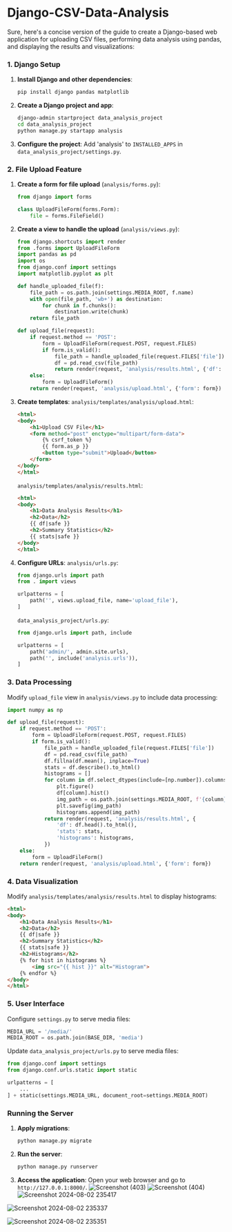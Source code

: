 # Django-CSV-Data-Analysis


Sure, here's a concise version of the guide to create a Django-based web application for uploading CSV files, performing data analysis using pandas, and displaying the results and visualizations:

### 1. Django Setup

1. **Install Django and other dependencies**:
   ```bash
   pip install django pandas matplotlib
   ```

2. **Create a Django project and app**:
   ```bash
   django-admin startproject data_analysis_project
   cd data_analysis_project
   python manage.py startapp analysis
   ```

3. **Configure the project**:
   Add 'analysis' to `INSTALLED_APPS` in `data_analysis_project/settings.py`.

### 2. File Upload Feature

1. **Create a form for file upload** (`analysis/forms.py`):
   ```python
   from django import forms

   class UploadFileForm(forms.Form):
       file = forms.FileField()
   ```

2. **Create a view to handle the upload** (`analysis/views.py`):
   ```python
   from django.shortcuts import render
   from .forms import UploadFileForm
   import pandas as pd
   import os
   from django.conf import settings
   import matplotlib.pyplot as plt

   def handle_uploaded_file(f):
       file_path = os.path.join(settings.MEDIA_ROOT, f.name)
       with open(file_path, 'wb+') as destination:
           for chunk in f.chunks():
               destination.write(chunk)
       return file_path

   def upload_file(request):
       if request.method == 'POST':
           form = UploadFileForm(request.POST, request.FILES)
           if form.is_valid():
               file_path = handle_uploaded_file(request.FILES['file'])
               df = pd.read_csv(file_path)
               return render(request, 'analysis/results.html', {'df': df.head().to_html(), 'stats': df.describe().to_html()})
       else:
           form = UploadFileForm()
       return render(request, 'analysis/upload.html', {'form': form})
   ```

3. **Create templates**:
   `analysis/templates/analysis/upload.html`:
   ```html
   <html>
   <body>
       <h1>Upload CSV File</h1>
       <form method="post" enctype="multipart/form-data">
           {% csrf_token %}
           {{ form.as_p }}
           <button type="submit">Upload</button>
       </form>
   </body>
   </html>
   ```

   `analysis/templates/analysis/results.html`:
   ```html
   <html>
   <body>
       <h1>Data Analysis Results</h1>
       <h2>Data</h2>
       {{ df|safe }}
       <h2>Summary Statistics</h2>
       {{ stats|safe }}
   </body>
   </html>
   ```

4. **Configure URLs**:
   `analysis/urls.py`:
   ```python
   from django.urls import path
   from . import views

   urlpatterns = [
       path('', views.upload_file, name='upload_file'),
   ]
   ```

   `data_analysis_project/urls.py`:
   ```python
   from django.urls import path, include

   urlpatterns = [
       path('admin/', admin.site.urls),
       path('', include('analysis.urls')),
   ]
   ```

### 3. Data Processing

Modify `upload_file` view in `analysis/views.py` to include data processing:
```python
import numpy as np

def upload_file(request):
    if request.method == 'POST':
        form = UploadFileForm(request.POST, request.FILES)
        if form.is_valid():
            file_path = handle_uploaded_file(request.FILES['file'])
            df = pd.read_csv(file_path)
            df.fillna(df.mean(), inplace=True)
            stats = df.describe().to_html()
            histograms = []
            for column in df.select_dtypes(include=[np.number]).columns:
                plt.figure()
                df[column].hist()
                img_path = os.path.join(settings.MEDIA_ROOT, f'{column}_hist.png')
                plt.savefig(img_path)
                histograms.append(img_path)
            return render(request, 'analysis/results.html', {
                'df': df.head().to_html(),
                'stats': stats,
                'histograms': histograms,
            })
    else:
        form = UploadFileForm()
    return render(request, 'analysis/upload.html', {'form': form})
```

### 4. Data Visualization

Modify `analysis/templates/analysis/results.html` to display histograms:
```html
<html>
<body>
    <h1>Data Analysis Results</h1>
    <h2>Data</h2>
    {{ df|safe }}
    <h2>Summary Statistics</h2>
    {{ stats|safe }}
    <h2>Histograms</h2>
    {% for hist in histograms %}
        <img src="{{ hist }}" alt="Histogram">
    {% endfor %}
</body>
</html>
```

### 5. User Interface

Configure `settings.py` to serve media files:
```python
MEDIA_URL = '/media/'
MEDIA_ROOT = os.path.join(BASE_DIR, 'media')
```

Update `data_analysis_project/urls.py` to serve media files:
```python
from django.conf import settings
from django.conf.urls.static import static

urlpatterns = [
    ...
] + static(settings.MEDIA_URL, document_root=settings.MEDIA_ROOT)
```

### Running the Server

1. **Apply migrations**:
   ```bash
   python manage.py migrate
   ```

2. **Run the server**:
   ```bash
   python manage.py runserver
   ```

3. **Access the application**:
   Open your web browser and go to `http://127.0.0.1:8000/`.
   ![Screenshot (403)](https://github.com/user-attachments/assets/03968462-6f95-4a37-bd44-36dd5784ddaa)
![Screenshot (404)](https://github.com/user-attachments/assets/d3fdfc0e-04e0-41c0-bd2c-5894cce49a4c)
![Screenshot 2024-08-02 235417](https://github.com/user-attachments/assets/89adbbad-643e-4861-a36d-109281c30e51)

![Screenshot 2024-08-02 235337](https://github.com/user-attachments/assets/65fc20e0-4d2f-493e-86e0-8b93b35ac41c)

![Screenshot 2024-08-02 235351](https://github.com/user-attachments/assets/3db3cd14-8731-42ed-b6b5-e83ef2cfbf35)



